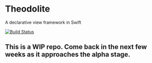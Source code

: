 # Theodolite
A declarative view framework in Swift

[![Build Status](https://travis-ci.org/TheodoliteGroup/Theodolite.svg?branch=master)](https://travis-ci.org/TheodoliteGroup/Theodolite)

## This is a WIP repo. Come back in the next few weeks as it approaches the alpha stage.
